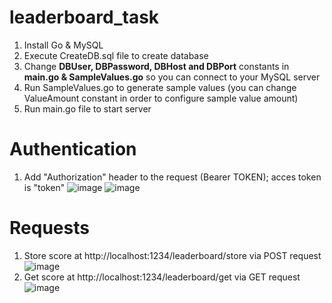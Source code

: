 # leaderboard_task
1) Install Go & MySQL
2) Execute CreateDB.sql file to create database
3) Change **DBUser, DBPassword, DBHost and DBPort** constants in **main.go & SampleValues.go** so you can connect to your MySQL server
4) Run SampleValues.go to generate sample values (you can change ValueAmount constant in order to configure sample value amount)
5) Run main.go file to start server
# Authentication
1) Add "Authorization" header to the request (Bearer TOKEN); acces token is "token" ![image](https://user-images.githubusercontent.com/89133139/130067091-faa07c8a-51f8-4148-8408-2a2c0af8ca07.png)
![image](https://user-images.githubusercontent.com/89133139/130067138-4b223aa0-3417-4d4a-b8b3-cc30e027019a.png)
# Requests
1) Store score at http://localhost:1234/leaderboard/store via POST request ![image](https://user-images.githubusercontent.com/89133139/130066193-844b8cee-95b0-434d-bc1f-c4af9f8ca2ee.png)
2) Get score at http://localhost:1234/leaderboard/get via GET request ![image](https://user-images.githubusercontent.com/89133139/130066382-91eb7c28-f44a-454a-8ebd-c69bffd5dccf.png)
